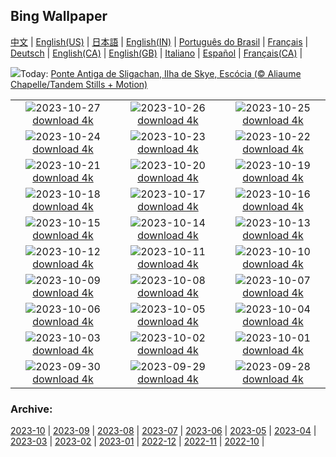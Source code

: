 ## Bing Wallpaper
[中文](README.md) |                     [English(US)](en-US.md) |                     [日本語](ja-JP.md) |                     [English(IN)](en-IN.md) |                     [Português do Brasil](pt-BR.md) |                     [Français](fr-FR.md) |                     [Deutsch](de-DE.md) |                     [English(CA)](en-CA.md) |                     [English(GB)](en-GB.md) |                     [Italiano](it-IT.md) |                     [Español](es-ES.md) |                     [Français(CA)](fr-CA.md) |                    

![](https://www.bing.com/th?id=OHR.OldBridgeSkye_PT-BR9531632711_UHD.jpg&w=1000)Today: [Ponte Antiga de Sligachan, Ilha de Skye, Escócia (© Aliaume Chapelle/Tandem Stills + Motion)](https://www.bing.com/th?id=OHR.OldBridgeSkye_PT-BR9531632711_UHD.jpg)

|      |      |      |
| :----: | :----: | :----: |
|![](https://www.bing.com/th?id=OHR.ViennaAutumn_PT-BR1572205142_UHD.jpg&pid=hp&w=384&h=216&rs=1&c=4)2023-10-27 [download 4k](https://www.bing.com/th?id=OHR.ViennaAutumn_PT-BR1572205142_UHD.jpg)|![](https://www.bing.com/th?id=OHR.GrandStaircase_PT-BR9054021787_UHD.jpg&pid=hp&w=384&h=216&rs=1&c=4)2023-10-26 [download 4k](https://www.bing.com/th?id=OHR.GrandStaircase_PT-BR9054021787_UHD.jpg)|![](https://www.bing.com/th?id=OHR.FuzerCastle_PT-BR8679646534_UHD.jpg&pid=hp&w=384&h=216&rs=1&c=4)2023-10-25 [download 4k](https://www.bing.com/th?id=OHR.FuzerCastle_PT-BR8679646534_UHD.jpg)|
|![](https://www.bing.com/th?id=OHR.CapybaraAnimals_PT-BR8447005042_UHD.jpg&pid=hp&w=384&h=216&rs=1&c=4)2023-10-24 [download 4k](https://www.bing.com/th?id=OHR.CapybaraAnimals_PT-BR8447005042_UHD.jpg)|![](https://www.bing.com/th?id=OHR.AstoriaBridge_PT-BR7535453124_UHD.jpg&pid=hp&w=384&h=216&rs=1&c=4)2023-10-23 [download 4k](https://www.bing.com/th?id=OHR.AstoriaBridge_PT-BR7535453124_UHD.jpg)|![](https://www.bing.com/th?id=OHR.PersepolisRelief_PT-BR7243215080_UHD.jpg&pid=hp&w=384&h=216&rs=1&c=4)2023-10-22 [download 4k](https://www.bing.com/th?id=OHR.PersepolisRelief_PT-BR7243215080_UHD.jpg)|
|![](https://www.bing.com/th?id=OHR.PygmySloth_PT-BR7040912343_UHD.jpg&pid=hp&w=384&h=216&rs=1&c=4)2023-10-21 [download 4k](https://www.bing.com/th?id=OHR.PygmySloth_PT-BR7040912343_UHD.jpg)|![](https://www.bing.com/th?id=OHR.WaterLilyVietnam_PT-BR0091482904_UHD.jpg&pid=hp&w=384&h=216&rs=1&c=4)2023-10-20 [download 4k](https://www.bing.com/th?id=OHR.WaterLilyVietnam_PT-BR0091482904_UHD.jpg)|![](https://www.bing.com/th?id=OHR.KodiakAlaska_PT-BR9855101179_UHD.jpg&pid=hp&w=384&h=216&rs=1&c=4)2023-10-19 [download 4k](https://www.bing.com/th?id=OHR.KodiakAlaska_PT-BR9855101179_UHD.jpg)|
|![](https://www.bing.com/th?id=OHR.SpreadsheetDay_PT-BR9592083613_UHD.jpg&pid=hp&w=384&h=216&rs=1&c=4)2023-10-18 [download 4k](https://www.bing.com/th?id=OHR.SpreadsheetDay_PT-BR9592083613_UHD.jpg)|![](https://www.bing.com/th?id=OHR.GoldenEnchantments_PT-BR9264199227_UHD.jpg&pid=hp&w=384&h=216&rs=1&c=4)2023-10-17 [download 4k](https://www.bing.com/th?id=OHR.GoldenEnchantments_PT-BR9264199227_UHD.jpg)|![](https://www.bing.com/th?id=OHR.GentooJump_PT-BR8915637831_UHD.jpg&pid=hp&w=384&h=216&rs=1&c=4)2023-10-16 [download 4k](https://www.bing.com/th?id=OHR.GentooJump_PT-BR8915637831_UHD.jpg)|
|![](https://www.bing.com/th?id=OHR.RingEclipse_PT-BR8456160531_UHD.jpg&pid=hp&w=384&h=216&rs=1&c=4)2023-10-15 [download 4k](https://www.bing.com/th?id=OHR.RingEclipse_PT-BR8456160531_UHD.jpg)|![](https://www.bing.com/th?id=OHR.ViesteItaly_PT-BR8163447010_UHD.jpg&pid=hp&w=384&h=216&rs=1&c=4)2023-10-14 [download 4k](https://www.bing.com/th?id=OHR.ViesteItaly_PT-BR8163447010_UHD.jpg)|![](https://www.bing.com/th?id=OHR.BasilicaOfOurLadyAparecida_PT-BR7685662774_UHD.jpg&pid=hp&w=384&h=216&rs=1&c=4)2023-10-13 [download 4k](https://www.bing.com/th?id=OHR.BasilicaOfOurLadyAparecida_PT-BR7685662774_UHD.jpg)|
|![](https://www.bing.com/th?id=OHR.JohnDayFossil_PT-BR5921609845_UHD.jpg&pid=hp&w=384&h=216&rs=1&c=4)2023-10-12 [download 4k](https://www.bing.com/th?id=OHR.JohnDayFossil_PT-BR5921609845_UHD.jpg)|![](https://www.bing.com/th?id=OHR.SoprisSunrise_PT-BR5575727511_UHD.jpg&pid=hp&w=384&h=216&rs=1&c=4)2023-10-11 [download 4k](https://www.bing.com/th?id=OHR.SoprisSunrise_PT-BR5575727511_UHD.jpg)|![](https://www.bing.com/th?id=OHR.VeniceSkatePark_PT-BR5979346434_UHD.jpg&pid=hp&w=384&h=216&rs=1&c=4)2023-10-10 [download 4k](https://www.bing.com/th?id=OHR.VeniceSkatePark_PT-BR5979346434_UHD.jpg)|
|![](https://www.bing.com/th?id=OHR.OctoClam_PT-BR4797595929_UHD.jpg&pid=hp&w=384&h=216&rs=1&c=4)2023-10-09 [download 4k](https://www.bing.com/th?id=OHR.OctoClam_PT-BR4797595929_UHD.jpg)|![](https://www.bing.com/th?id=OHR.GrizzlyFalls_PT-BR4321491601_UHD.jpg&pid=hp&w=384&h=216&rs=1&c=4)2023-10-08 [download 4k](https://www.bing.com/th?id=OHR.GrizzlyFalls_PT-BR4321491601_UHD.jpg)|![](https://www.bing.com/th?id=OHR.TaughannockFalls_PT-BR3287209591_UHD.jpg&pid=hp&w=384&h=216&rs=1&c=4)2023-10-07 [download 4k](https://www.bing.com/th?id=OHR.TaughannockFalls_PT-BR3287209591_UHD.jpg)|
|![](https://www.bing.com/th?id=OHR.BrazilCanyon_PT-BR9855419270_UHD.jpg&pid=hp&w=384&h=216&rs=1&c=4)2023-10-06 [download 4k](https://www.bing.com/th?id=OHR.BrazilCanyon_PT-BR9855419270_UHD.jpg)|![](https://www.bing.com/th?id=OHR.TarantulaNebula_PT-BR8856801522_UHD.jpg&pid=hp&w=384&h=216&rs=1&c=4)2023-10-05 [download 4k](https://www.bing.com/th?id=OHR.TarantulaNebula_PT-BR8856801522_UHD.jpg)|![](https://www.bing.com/th?id=OHR.WhitsundaySwirl_PT-BR8520728356_UHD.jpg&pid=hp&w=384&h=216&rs=1&c=4)2023-10-04 [download 4k](https://www.bing.com/th?id=OHR.WhitsundaySwirl_PT-BR8520728356_UHD.jpg)|
|![](https://www.bing.com/th?id=OHR.VuittonFoundation_PT-BR8001158053_UHD.jpg&pid=hp&w=384&h=216&rs=1&c=4)2023-10-03 [download 4k](https://www.bing.com/th?id=OHR.VuittonFoundation_PT-BR8001158053_UHD.jpg)|![](https://www.bing.com/th?id=OHR.LakeBledSunrise_PT-BR7689736785_UHD.jpg&pid=hp&w=384&h=216&rs=1&c=4)2023-10-02 [download 4k](https://www.bing.com/th?id=OHR.LakeBledSunrise_PT-BR7689736785_UHD.jpg)|![](https://www.bing.com/th?id=OHR.ShenandoahFoliage_PT-BR9012725885_UHD.jpg&pid=hp&w=384&h=216&rs=1&c=4)2023-10-01 [download 4k](https://www.bing.com/th?id=OHR.ShenandoahFoliage_PT-BR9012725885_UHD.jpg)|
|![](https://www.bing.com/th?id=OHR.GuiyangMoon_PT-BR6803105528_UHD.jpg&pid=hp&w=384&h=216&rs=1&c=4)2023-09-30 [download 4k](https://www.bing.com/th?id=OHR.GuiyangMoon_PT-BR6803105528_UHD.jpg)|![](https://www.bing.com/th?id=OHR.MaritimeDay_PT-BR6479092304_UHD.jpg&pid=hp&w=384&h=216&rs=1&c=4)2023-09-29 [download 4k](https://www.bing.com/th?id=OHR.MaritimeDay_PT-BR6479092304_UHD.jpg)|![](https://www.bing.com/th?id=OHR.CapriKrupp_PT-BR6134486389_UHD.jpg&pid=hp&w=384&h=216&rs=1&c=4)2023-09-28 [download 4k](https://www.bing.com/th?id=OHR.CapriKrupp_PT-BR6134486389_UHD.jpg)|


### Archive:
[2023-10](archive/pt-BR/202310/README.md) | [2023-09](archive/pt-BR/202309/README.md) | [2023-08](archive/pt-BR/202308/README.md) | [2023-07](archive/pt-BR/202307/README.md) | [2023-06](archive/pt-BR/202306/README.md) | [2023-05](archive/pt-BR/202305/README.md) | [2023-04](archive/pt-BR/202304/README.md) | [2023-03](archive/pt-BR/202303/README.md) | [2023-02](archive/pt-BR/202302/README.md) | [2023-01](archive/pt-BR/202301/README.md) | [2022-12](archive/pt-BR/202212/README.md) | [2022-11](archive/pt-BR/202211/README.md) | [2022-10](archive/pt-BR/202210/README.md) | 